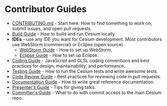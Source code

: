 # Contributor Guides

* [CONTRIBUTING.md](../../CONTRIBUTING.md) - Start here.  How to find something to work on, submit issues, and open pull requests.
* [Build Guide](BuildGuide/README.md) - How to build and run Cesium locally.
* **IDEs** - use any IDE you want for Cesium development.  Most contributors use WebStorm (commercial) or Eclipse (open source).
   * [WebStorm Guide](WebStormGuide/README.md) - How to set up WebStorm.
   * [Eclipse Guide](EclipseGuide/README.md) - How to set up Eclipse.
* [Coding Guide](CodingGuide/README.md) - JavaScript and GLSL coding conventions and best practices for design, maintainability, and performance.
* [Testing Guide](TestingGuide/README.md) - How to run the Cesium tests and write awesome tests.
* [Code Review Guide](CodeReviewGuide/README.md) - Best practices for reviewing code in pull requests.
* [Documentation Guide](DocumentationGuide/README.md) - How to write great reference documentation.
* [Presenter's Guide](PresentersGuide/README.md) - Tips for giving talks.
* [Committer's Guide](CommittersGuide/README.md) - What to do with commit access to the main Cesium repo.
